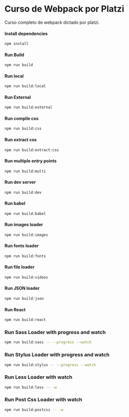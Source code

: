 # Curso de Webpack por Platzi
Curso completo de webpack dictado por platzi.

#### Install dependencies
```sh
npm install
```
#### Run Build
```sh
npm run build
```
#### Run local
```sh
npm run build:local
```
#### Run External
```sh
npm run build:external
```
#### Run compile css
```sh
npm run build:css
```
#### Run extract css
```sh
npm run build:extract:css
```
#### Run multiple entry points
```sh
npm run build:multi
```
#### Run dev server
```sh
npm run build:dev
```
#### Run babel
```sh
npm run build:babel
```
#### Run images loader
```sh
npm run build:images
```
#### Run fonts loader
```sh
npm run build:fonts
```
#### Run file loader
```sh
npm run build:videos
```
#### Run JSON loader
```sh
npm run build:json
```
#### Run React
```sh
npm run build:react
```
### Run Sass Loader with progress and watch
```sh
npm run build:sass -- --progress --watch
```
### Run Stylus Loader with progress and watch
```sh
npm run build:stylus -- --progress --watch
```
### Run Less Loader with watch
```sh
npm run build:less -- -w
```
### Run Post Css Loader with watch
```sh
npm run build:postcss -- -w
```